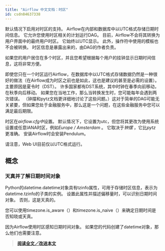 ```yaml
---
title: "Airflow 中文文档：时区"
id: csdn84637338
---
```


默认情况下启用对时区的支持。 Airflow在内部和数据库中以UTC格式存储日期时间信息。 它允许您使用时区相关的计划运行DAG。 目前，Airflow不会将其转换为用户界面中的最终用户时区。 它始终以UTC显示。 此外，操作符中使用的模板也不会被转换。 时区信息是暴露出来的，由DAG的作者负责。

如果您的用户居住在多个时区，并且您希望根据每个用户的挂钟显示日期时间信息，这将非常方便。

即使您只在一个时区运行Airflow，在数据库中以UTC格式存储数据仍然是一种很好的做法（在Airflow成为时区之前也是如此，这也是建议的甚至是必需的设置）。 主要原因是夏令时（DST）。 许多国家都有DST系统，其中时钟在春季向前移动，在秋季向后移动。 如果您在当地工作，那么当转换发生时，您可能每年会遇到两次错误。 （钟摆和pytz文档更详细地讨论了这些问题。）这对于简单的DAG可能无关紧要，但如果您处于金融服务中，那么这是一个问题，在这些金融服务中您可以满足最后期限。

时区在<cite>airflow.cfg中</cite>设置。 默认情况下，它设置为utc，但您将其更改为使用系统设置或任意IANA时区，例如<cite>Europe / Amsterdam</cite> 。 它取决于<cite>钟摆</cite> ，它比<cite>pytz</cite>更准确。 安装Airflow时会安装Pendulum。

请注意，Web UI目前仅以UTC格式运行。

## 概念

### 天真并了解日期时间对象

Python的datetime.datetime对象具有tzinfo属性，可用于存储时区信息，表示为datetime.tzinfo的子类的实例。 设置此属性并描述偏移量时，可以识别日期时间对象。 否则，这是天真的。

您可以使用timezone.is_aware（）和timezone.is_naive（）来确定日期时间是否知晓或天真。

因为Airflow使用时区感知日期时间对象。 如果您的代码创建了datetime对象，那么他们也需要注意。

> [**阅读全文／改进本文**](https://github.com/apachecn/airflow-doc-zh/blob/master/zh/26.md)
